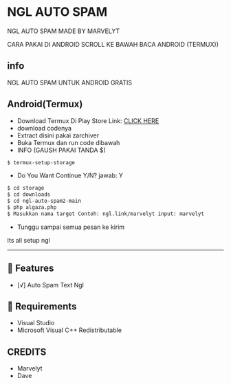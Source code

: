 # NGL AUTO SPAM
NGL AUTO SPAM MADE BY MARVELYT

CARA PAKAI DI ANDROID SCROLL KE BAWAH BACA ANDROID (TERMUX))
## info
NGL AUTO SPAM UNTUK ANDROID GRATIS

<h2>Android(Termux)</h2>

- Download Termux Di Play Store Link: [CLICK HERE](https://play.google.com/store/apps/details?id=com.termux)
- download codenya 
- Extract disini pakai zarchiver
- Buka Termux dan run code dibawah
- INFO (GAUSH PAKAI TANDA $)
```bash
$ termux-setup-storage
```

- Do You Want Continue Y/N? jawab: Y

```bash
$ cd storage
$ cd downloads
$ cd ngl-auto-spam2-main
$ php algaza.php
$ Masukkan nama target Contoh: ngl.link/marvelyt input: marvelyt
```

- Tunggu sampai semua pesan ke kirim

Its all setup ngl
<hr>

## 📜 Features
- [√] Auto Spam Text Ngl

## 📝 Requirements
- Visual Studio
- Microsoft Visual C++ Redistributable


## CREDITS
- Marvelyt
- Dave


